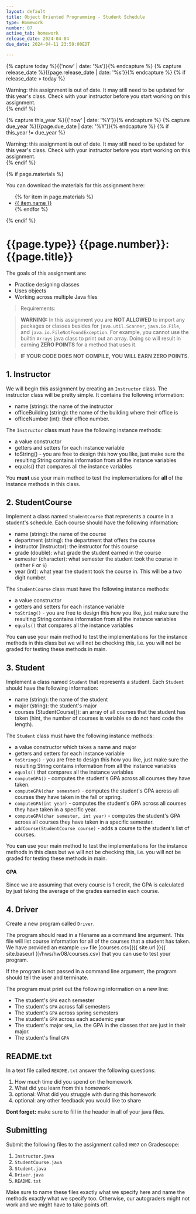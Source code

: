 ```yaml
---
layout: default
title: Object Oriented Programming - Student Schedule
type: Homework
number: 07
active_tab: homework
release_date: 2024-04-04
due_date: 2024-04-11 23:59:00EDT

---
```


<!-- Check whether the assignment is ready to release -->
{% capture today %}{{'now' | date: '%s'}}{% endcapture %}
{% capture release_date %}{{page.release_date | date: '%s'}}{% endcapture %}
{% if release_date > today %} 
<div class="alert alert-danger">
Warning: this assignment is out of date.  It may still need to be updated for this year's class.  Check with your instructor before you start working on this assignment.
</div>
{% endif %}
<!-- End of check whether the assignment is up to date -->


<!-- Check whether the assignment is up to date -->
{% capture this_year %}{{'now' | date: '%Y'}}{% endcapture %}
{% capture due_year %}{{page.due_date | date: '%Y'}}{% endcapture %}
{% if this_year != due_year %} 
<div class="alert alert-danger">
Warning: this assignment is out of date.  It may still need to be updated for this year's class.  Check with your instructor before you start working on this assignment.
</div>
{% endif %}
<!-- End of check whether the assignment is up to date -->



{% if page.materials %}
<div class="alert alert-info">
You can download the materials for this assignment here:
<ul>
{% for item in page.materials %}
<li><a href="{{item.url}}">{{ item.name }}</a></li>
{% endfor %}
</ul>


</div>
{% endif %}





{{page.type}} {{page.number}}: {{page.title}}
=============================================================

The goals of this assignment are:

- Practice designing classes
- Uses objects
- Working across multiple Java files


> Requirements:

> **WARNING:** In this assignment you are **NOT ALLOWED** to import any packages or classes besides for `java.util.Scanner`, `java.io.File`, and `java.io.FileNotFoundException`. For example, you cannot use the builtin `Arrays` java class to print out an array. Doing so will result in earning **ZERO POINTS** for a method that uses it.

> **IF YOUR CODE DOES NOT COMPILE, YOU WILL EARN ZERO POINTS**.

## 1. Instructor
We will begin this assignment by creating an `Instructor` class. The instructor class will be pretty simple. It contains the following information:

- name (string): the name of the instructor
- officeBuilding (string): the name of the building where their office is
- officeNumber (int): their office number.

The `Instructor` class must have the following instance methods:

- a value constructor
- getters and setters for each instance variable
- toString() - you are free to design this how you like, just make sure the resulting String contains information from all the instance variables
- equals() that compares all the instance variables

You **must** use your main method to test the implementations for **all** of the instance methods in this class. 

## 2. StudentCourse
Implement a class named `StudentCourse` that represents a course in a student's schedule. Each course should have the following information:

- name (string): the name of the course
- department (string): the department that offers the course
- instructor (Instructor): the instructor for this course
- grade (double): what grade the student earned in the course
- semester (character): what semester the student took the course in (either `F` or `S`)
- year (int): what year the student took the course in. This will be a two digit number. 

The `StudentCourse` class must have the following instance methods:

- a value constructor
- getters and setters for each instance variable
- `toString()` - you are free to design this how you like, just make sure the resulting String contains information from all the instance variables
- `equals()` that compares all the instance variables

You **can** use your main method to test the implementations for the instance methods in this class but we will not be checking this, i.e. you will not be graded for testing these methods in main.

## 3. Student
Implement a class named `Student` that represents a student. Each `Student` should have the following information:

- name (string): the name of the student
- major (string): the student's major
- courses (StudentCourse[]): an array of all courses that the student has taken (hint, the number of courses is variable so do not hard code the length). 

The `Student` class must have the following instance methods:

- a value constructor which takes a name and major
- getters and setters for each instance variable
- `toString()` - you are free to design this how you like, just make sure the resulting String contains information from all the instance variables
- `equals()` that compares all the instance variables
- `computeGPA()` - computes the student's GPA across all courses they have taken. 
- `computeGPA(char semester)` - computes the student's GPA across all courses they have taken in the fall or spring.
- `computeGPA(int year)` - computes the student's GPA across all courses they have taken in a specific year.
- `computeGPA(char semester, int year)` - computes the student's GPA across all courses they have taken in a specific semester.
- `addCourse(StudentCourse course)` - adds a course to the student's list of courses.

You **can** use your main method to test the implementations for the instance methods in this class but we will not be checking this, i.e. you will not be graded for testing these methods in main.

#### GPA
Since we are assuming that every course is 1 credit, 
the GPA is calculated by just taking the average of the grades earned in each course.

 
## 4. Driver
Create a new program called `Driver`.

The program should read in a filename as a command line argument. This file will list course information for all of the courses that a student has taken.
We have provided an example `csv` file [courses.csv]({{ site.url }}{{ site.baseurl }}/hws/hw08/courses.csv) that you can use to test your program.

If the program is not passed in a command line argument, the program should tell the user and terminate.

The program must print out the following information on a new line:
- The student's `GPA` each semester
- The student's `GPA` across fall semesters
- The student's `GPA` across spring semesters
- The student's `GPA` across each academic year
- The student's major `GPA`, i.e. the GPA in the classes that are just in their major.
- The student's final `GPA` 


## README.txt

In a text file called `README.txt` answer the following questions:

1. How much time did you spend on the homework
2. What did you learn from this homework
3. optional: What did you struggle with during this homework
4. optional: any other feedback you would like to share

**Dont forget:** make sure to fill in the header in all of your java files.

## Submitting

Submit the following files to the assignment called `HW07` on Gradescope:

1. `Instructor.java`
1. `StudentCourse.java`
2. `Student.java`
3. `Driver.java`
4. `README.txt`

Make sure to name these files exactly what we specify here and name the methods exactly what we specify too. Otherwise,
our autograders might not work and we might have to take points off.
